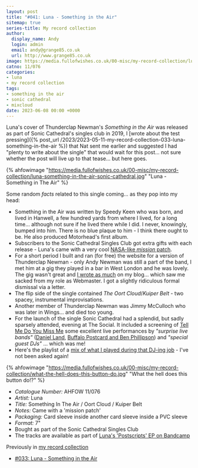 ```yaml
---
layout: post
title: "#041: Luna - Something in the Air"
sitemap: true
series-title: My record collection
author:
  display_name: Andy
  login: admin
  email: andy@grange85.co.uk
  url: http://www.grange85.co.uk
image: https://media.fullofwishes.co.uk/00-misc/my-record-collection/luna-something-in-the-air-sonic-cathedral.jpg
catno: 11/076
categories:
- luna
- my record collection
tags:
- something in the air
- sonic cathedral
- mixcloud
date: 2023-06-08 00:00 +0000
---
```

Luna's cover of Thunderclap Newman's _Something in the Air_ was released as part of Sonic Cathedral's singles club in 2019, I [wrote about the test pressing]({% post_url /2023/2023-05-11-my-record-collection-033-luna-something-in-the-air %}) that Nat sent me earlier and suggested I had "plenty to write about the single" that would wait for this post... not sure whether the post will live up to that tease... but here goes.

{% ahfowimage "https://media.fullofwishes.co.uk/00-misc/my-record-collection/luna-something-in-the-air-sonic-cathedral.jpg" "Luna - Something in The Air" %}

Some random _facts_ related to this single coming... as they pop into my head:

 - Something in the Air was written by Speedy Keen who was born, and lived in Hanwell, a few hundred yards from where I lived, for a long time... although not sure if he lived there while I did. I never, knowingly, bumped into him. There is no blue plaque to him - I think there ought to be. He also produced Motorhead's first album.
 - Subscribers to the Sonic Cathedral Singles Club got extra gifts with each release - Luna's came with a very cool [NASA-like _mission_ patch](https://www.fullofwishes.co.uk/2019/06/04/sonic-cathedral-luna-mission-patch/).
 - For a short period I built and ran (for free) the website for a version of Thunderclap Newman - only Andy Newman was still a part of the band, I met him at a gig they played in a bar in West London and he was lovely. The gig wasn't great and [I wrote as much](https://www.grange85.co.uk/swirling/2007/07/02/thunderclap-newman-and-andy-thunderclap-newman/) on my blog... which saw me sacked from my role as Webmaster. I got a slightly ridiculous formal dismissal via a letter.
 - The flip side of the single contained _The Oort Cloud_/_Kuiper Belt_ - two spacey, instrumental improvisations.
 - Another member of Thunderclap Newman was Jimmy McCulloch who was later in Wings... and died too young.
 - For the launch of the single Sonic Cathedral had a splendid, but sadly sparsely attended, evening at The Social. It included a screening of [Tell Me Do You Miss Me]() some excellent live performances by _"surprise live bands"_ ([Daniel Land](https://www.youtube.com/watch?v=mvXVcXdibFo), [Buffalo Postcard and Ben Phillipson](https://www.youtube.com/watch?v=5ZZYddaDo2o)) and _"special guest DJs"_ ... which was me!
 - Here's the playlist of a [mix of what I played during that DJ-ing job](/articles/sonic-cathedral-social-service-playlist/) - I've not been asked again!

{% ahfowimage "https://media.fullofwishes.co.uk/00-misc/my-record-collection/what-the-hell-does-this-button-do.jpg" "What the hell does this button do!?" %}

 - *Catalogue Number:* AHFOW 11/076
 - *Artist:* Luna
 - *Title:* Something In The Air / Oort Cloud / Kuiper Belt
 - *Notes:* Came with a 'mission patch'
 - *Packaging:* Card sleeve inside another card sleeve inside a PVC sleeve
 - *Format:* 7"
 - Bought as part of the Sonic Cathedral Singles Club
 - The tracks are available as part of [Luna's 'Postscripts' EP on Bandcamp](https://luna.bandcamp.com/album/postscripts)

Previously in [my record collection](/category/my-record-collection)
 - [#033: Luna - Something in the Air](https://www.fullofwishes.co.uk/2023/05/11/my-record-collection-033-luna-something-in-the-air/)
